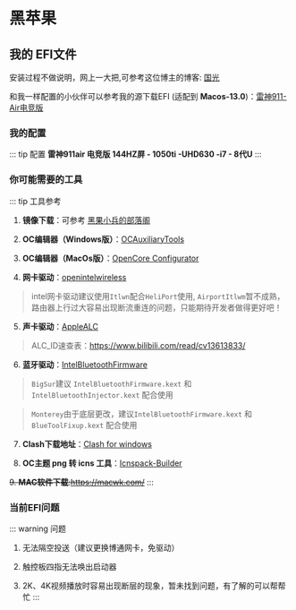 # 黑苹果

## **我的 EFI文件**

安装过程不做说明，网上一大把,可参考这位博主的博客:  [国光](https://apple.sqlsec.com/2-%E5%90%AF%E5%8A%A8%E7%9B%98%E5%88%B6%E4%BD%9C/2-1.html)

和我一样配置的小伙伴可以参考我的源下载EFI (适配到 **Macos-13.0**)：[雷神911-Air电竞版](https://github.com/chenzk14/Thunderobot-Hackintosh)

### 我的配置

::: tip 配置
**雷神911air 电竞版 144HZ屏 - 1050ti -UHD630 -i7 - 8代U**
:::

### **你可能需要的工具**
::: tip 工具参考
1. **镜像下载**：可参考 [黑果小兵的部落阁](https://blog.daliansky.net/)

2. **OC编辑器（Windows版）**：[OCAuxiliaryTools](https://github.com/ic005k/OCAuxiliaryTools)

3. **OC编辑器（MacOs版）**：[OpenCore Configurator](https://macoshome.com/hackintosh/htools/2100.html#Down)

4. **网卡驱动**：[openintelwireless](https://github.com/OpenIntelWireless/itlwm)

  > intel网卡驱动建议使用`Itlwn`配合`HeliPort`使用, `AirportItlwm`暂不成熟，路由器上行过大容易出现断流重连的问题，只能期待开发者做得更好吧！

5. **声卡驱动**：[AppleALC](https://github.com/acidanthera/AppleALC)

  >ALC_ID速查表：https://www.bilibili.com/read/cv13613833/

6. **蓝牙驱动**：[IntelBluetoothFirmware](https://github.com/OpenIntelWireless/IntelBluetoothFirmware)

  > `BigSur`建议 `IntelBluetoothFirmware.kext` 和 `IntelBluetoothInjector.kext` 配合使用

  > `Monterey`由于底层更改，建议`IntelBluetoothFirmware.kext` 和 `BlueToolFixup.kext` 配合使用

7. **Clash下载地址**：[Clash for windows](https://github.com/Fndroid/clash_for_windows_pkg)

8. **OC主题 png 转 icns 工具**：[Icnspack-Builder](https://github.com/chris1111/Icnspack-Builder)

~~9. **MAC软件下载**:https://macwk.com/~~
::: 
### **当前EFI问题**
::: warning 问题
1. 无法隔空投送（建议更换博通网卡，免驱动）

2. 触控板四指无法唤出启动器

3. 2K、4K视频播放时容易出现断层的现象，暂未找到问题，有了解的可以帮帮忙
:::
